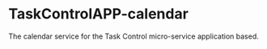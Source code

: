 # TaskControlAPP-calendar

The calendar service for the Task Control micro-service application based.
